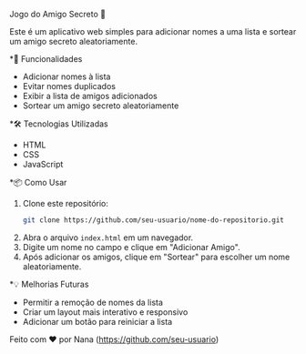 Jogo do Amigo Secreto 🎁

Este é um aplicativo web simples para adicionar nomes a uma lista e sortear um amigo secreto aleatoriamente.

*🚀 Funcionalidades
- Adicionar nomes à lista
- Evitar nomes duplicados
- Exibir a lista de amigos adicionados
- Sortear um amigo secreto aleatoriamente

*🛠️ Tecnologias Utilizadas
- HTML
- CSS
- JavaScript

*📦 Como Usar
1. Clone este repositório:
   ```sh
   git clone https://github.com/seu-usuario/nome-do-repositorio.git
   ```
2. Abra o arquivo `index.html` em um navegador.
3. Digite um nome no campo e clique em "Adicionar Amigo".
4. Após adicionar os amigos, clique em "Sortear" para escolher um nome aleatoriamente.

*💡 Melhorias Futuras
- Permitir a remoção de nomes da lista
- Criar um layout mais interativo e responsivo
- Adicionar um botão para reiniciar a lista


Feito com ❤️ por Nana (https://github.com/seu-usuario)

